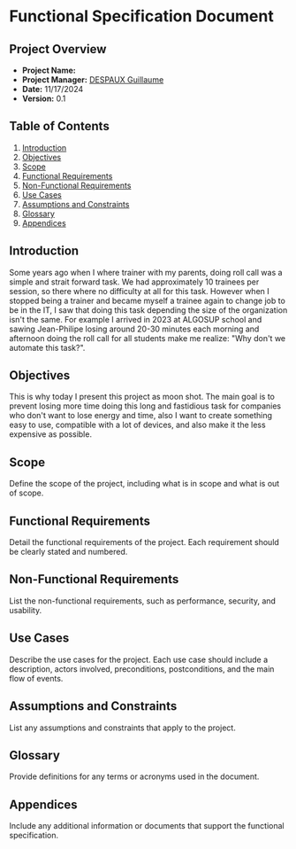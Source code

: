 # Functional Specification Document

## Project Overview
- **Project Name:** 
- **Project Manager:** [DESPAUX Guillaume](https://github.com/GuillaumeDespaux)
- **Date:** 11/17/2024
- **Version:** 0.1

## Table of Contents
1. [Introduction](#introduction)
2. [Objectives](#objectives)
3. [Scope](#scope)
4. [Functional Requirements](#functional-requirements)
5. [Non-Functional Requirements](#non-functional-requirements)
6. [Use Cases](#use-cases)
7. [Assumptions and Constraints](#assumptions-and-constraints)
8. [Glossary](#glossary)
9. [Appendices](#appendices)

## Introduction
Some years ago when I where trainer with my parents, doing roll call was a simple and strait forward task. We had approximately 10 trainees per session, so there where no difficulty at all for this task. However when I stopped being a trainer and became myself a trainee again to change job to be in the IT, I saw that doing this task depending the size of the organization isn't the same. For example I arrived in 2023 at ALGOSUP school and sawing Jean-Philipe losing around 20-30 minutes each morning and afternoon doing the roll call for all students make me realize: "Why don't we automate this task?".

## Objectives
This is why today I present this project as moon shot. The main goal is to prevent losing more time doing this long and fastidious task for companies who don't want to lose energy and time, also I want to create something easy to use, compatible with a lot of devices, and also make it the less expensive as possible.

## Scope
Define the scope of the project, including what is in scope and what is out of scope.

## Functional Requirements
Detail the functional requirements of the project. Each requirement should be clearly stated and numbered.

## Non-Functional Requirements
List the non-functional requirements, such as performance, security, and usability.

## Use Cases
Describe the use cases for the project. Each use case should include a description, actors involved, preconditions, postconditions, and the main flow of events.

## Assumptions and Constraints
List any assumptions and constraints that apply to the project.

## Glossary
Provide definitions for any terms or acronyms used in the document.

## Appendices
Include any additional information or documents that support the functional specification.
